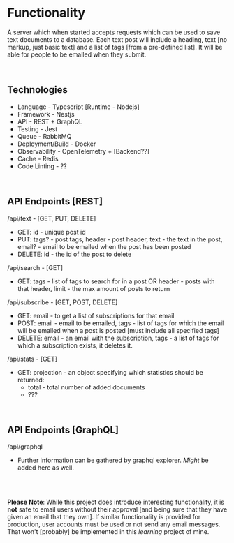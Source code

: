 # Functionality 
A server which when started accepts requests which can be used to save text documents to a database. Each text post will include a heading, text [no markup, just basic text] and a list of tags [from a pre-defined list]. It will be able for people to be 
emailed when they submit.

<br />

## Technologies
* Language - Typescript [Runtime - Nodejs]
* Framework - Nestjs 
* API - REST + GraphQL
* Testing - Jest
* Queue - RabbitMQ 
* Deployment/Build - Docker
* Observability - OpenTelemetry + [Backend??]
* Cache - Redis 
* Code Linting - ??


<br />

## API Endpoints [REST]
/api/text - [GET, PUT, DELETE]
* GET: id - unique post id
* PUT: tags? - post tags, header - post header, text - the text in the post, email? - email to be emailed when the post has been posted
* DELETE: id - the id of the post to delete

/api/search - [GET]
* GET: tags - list of tags to search for in a post OR header - posts with that header, limit - the max amount of posts to return

/api/subscribe - [GET, POST, DELETE]
* GET: email - to get a list of subscriptions for that email
* POST: email - email to be emailed, tags - list of tags for which the email will be emailed when a post is posted [must include all specified tags]
* DELETE: email - an email with the subscription, tags - a list of tags for which a subscription exists, it deletes it.

/api/stats - [GET]
* GET: projection - an object specifying which statistics should be returned: 
  * total - total number of added documents 
  * ???

<br />

## API Endpoints [GraphQL]
/api/graphql
* Further information can be gathered by graphql explorer. *Might* be added here as well.

<br />
<br />

**Please Note**: While this project does introduce interesting functionality, it is **not** safe to email users without their approval [and being sure that they have given an email that they own]. If similar functionality is provided for production, user accounts must be used or not send any email messages. That won't [probably] be implemented in this *learning* project of mine.